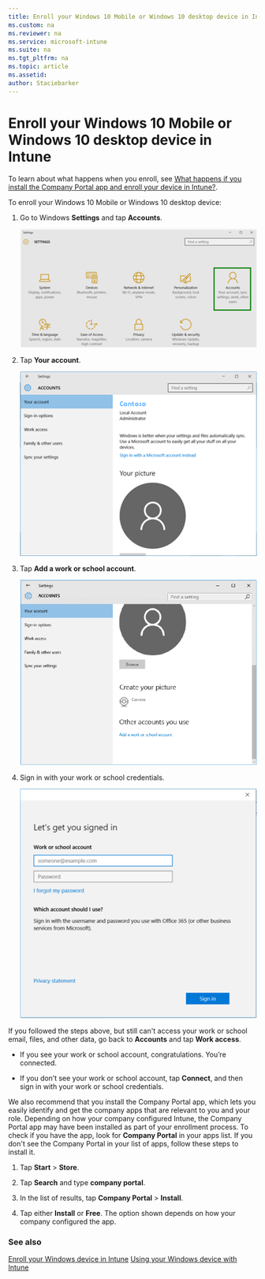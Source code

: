```yaml
---
title: Enroll your Windows 10 Mobile or Windows 10 desktop device in Intune
ms.custom: na
ms.reviewer: na
ms.service: microsoft-intune
ms.suite: na
ms.tgt_pltfrm: na
ms.topic: article
ms.assetid: 
author: Staciebarker
---
```


# Enroll your Windows 10 Mobile or Windows 10 desktop device in Intune

To learn about what happens when you enroll, see [What happens if you install the Company Portal app and enroll your device in Intune?](what-happens-if-you-install-the-company-portal-app-and-enroll-your-device-in-intune-windows.md).

To enroll your Windows 10 Mobile or Windows 10 desktop device:

1.  Go to Windows  **Settings** and tap **Accounts**.

    ![](./media/W10-enroll-1-settings-accounts.png)

2.  Tap **Your account**.

    ![](./media/W10-enroll-2-accounts-your-account.png)

3.  Tap **Add a work or school account**.

    ![](./media/W10-enroll-3-add-work-school-acct.png)

4.  Sign in with your work or school credentials.

    ![](./media/W10-enroll-4-sign-in.png)

If you followed the steps above, but still can't access your work or school email, files, and other data, go back to **Accounts** and tap **Work access**.

-   If you see your work or school account, congratulations. You’re connected.

-   If you don’t see your work or school account, tap **Connect**, and then sign in with your work or school credentials.

We also recommend that you install the Company Portal app, which lets you easily identify and get the company apps that are relevant to you and your role. Depending on how your company  configured Intune, the Company Portal app may have been installed as part of your enrollment process. To check if you have the app, look for **Company Portal** in your apps list. If you don't see the Company Portal in your list of apps, follow these steps to install it.

1.  Tap **Start** &gt; **Store**.

2.  Tap **Search** and type **company portal**.

3.  In the list of results, tap **Company Portal** &gt; **Install**.

4.  Tap  either **Install** or **Free**. The option shown depends on how your company configured the app.



### See also
[Enroll your Windows device in Intune](enroll-your-device-in-intune-windows.md)
[Using your Windows device with Intune](using-your-windows-device-with-intune.md)

